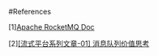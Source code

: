 #References

[1][Apache RocketMQ Doc](https://rocketmq.apache.org/zh/docs/quickStart/01quickstart)

[2][[流式平台系列文章-01] 消息队列价值思考](https://cloud.mioffice.cn/#/product/community/article/detail?id=84&_k=rz56y1)



